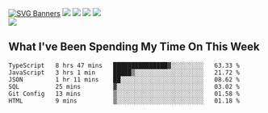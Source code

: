 [![SVG Banners](https://svg-banners.vercel.app/api?type=typeWriter&text1=Hello!%20I'm%20Cat,%20a%20Software%20Engineer%20✨%20&width=1000&height=150)](https://github.com/Akshay090/svg-banners)
<img src="https://img.shields.io/badge/HTML5-E34F26?style=for-the-badge&logo=html5&logoColor=white"> <img src="https://img.shields.io/badge/CSS3-1572B6?style=for-the-badge&logo=css3&logoColor=white"/> <img src="https://img.shields.io/badge/JavaScript-323330?style=for-the-badge&logo=javascript&logoColor=F7DF1E"/> <img src="https://img.shields.io/badge/React-20232A?style=for-the-badge&logo=react&logoColor=61DAFB"/><br/>
<img src="https://www.codewars.com/users/Epicat/badges/small"/>
## What I've Been Spending My Time On This Week

<!--START_SECTION:waka-->

```text
TypeScript   8 hrs 47 mins   ███████████████▓░░░░░░░░░   63.33 %
JavaScript   3 hrs 1 min     █████▒░░░░░░░░░░░░░░░░░░░   21.72 %
JSON         1 hr 11 mins    ██░░░░░░░░░░░░░░░░░░░░░░░   08.62 %
SQL          25 mins         ▓░░░░░░░░░░░░░░░░░░░░░░░░   03.02 %
Git Config   13 mins         ▒░░░░░░░░░░░░░░░░░░░░░░░░   01.58 %
HTML         9 mins          ▒░░░░░░░░░░░░░░░░░░░░░░░░   01.18 %
```

<!--END_SECTION:waka-->
